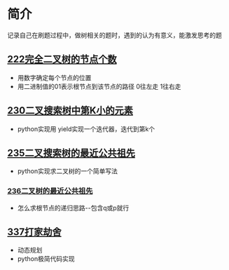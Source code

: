 # 简介
记录自己在刷题过程中，做树相关的题时，遇到的认为有意义，能激发思考的题
## [222完全二叉树的节点个数](https://leetcode-cn.com/problems/count-complete-tree-nodes/)
- 用数字确定每个节点的位置
- 用二进制值的01表示根节点到该节点的路径 0往左走 1往右走
## [230二叉搜索树中第K小的元素](https://leetcode-cn.com/problems/kth-smallest-element-in-a-bst/)
- python实现用 yield实现一个迭代器，迭代到第k个
## [235二叉搜索树的最近公共祖先](https://leetcode-cn.com/problems/lowest-common-ancestor-of-a-binary-search-tree/)
- python实现求二叉树的一个简单写法
### [236二叉树的最近公共祖先](https://leetcode-cn.com/problems/lowest-common-ancestor-of-a-binary-tree/)
- 怎么求根节点的递归思路--包含q或p就行
## [337打家劫舍](https://leetcode-cn.com/problems/house-robber-iii/)
- 动态规划
- python极简代码实现